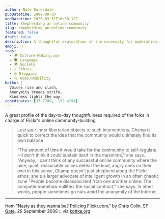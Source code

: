 ```yaml
---
author: Nate Barksdale
pubDatetime: 2008-09-30
modDatetime: 2025-03-31T16:30:12Z
title: Shepherding an online community
slug: shepherding-an-online-community
featured: false
draft: false
description: A thoughtful exploration of the necessity for moderation in online communities.
emoji: 🤝
tags:
  - 🌍 Culture-Making.com
  - 🗣️ Language
  - 🌍 Society
  - ⚖️ Ethics
  - 🌐 Blogging
  - 🔍 Accountability
haiku: |
  Voices rise and clash,  
  Anonymity breeds strife,  
  Kindness lights the way.
coordinates: [37.7749, -122.4194]
---
```


A great profile of the day-to-day thoughtfulness required of the folks in charge of Flickr's online community-building

> Lest your inner libertarian objects to such interventions, Champ is quick to correct the idea that the community would ultimately find its own balance
>
> "The amount of time it would take for the community to self-regulate—I don't think it could sustain itself in the meantime," she says. "Anyway, I can't think of any successful online community where the nice, quiet, reasonable voices defeat the loud, angry ones on their own
> In this sense, Champ doesn't just shepherd along the Flickr ethos; she's a larger advocate of intelligent growth in an often chaotic zone
> "People become disassociated from one another online. The computer somehow nullifies the social contract," she says. In other words, people sometimes go nuts amid the anonymity of the Internet

---

from "[Nasty as they wanna be? Policing Flickr.com](http://web.archive.org/web/20120301232802/http://www.sfgate.com:80/cgi-bin/article.cgi?f=/g/a/2008/09/29/onthejob.DTL)," by Chris Colin, [SF Gate](http://web.archive.org/web/20120301232802/http://www.sfgate.com:80/cgi-bin/article.cgi?f=/g/a/2008/09/29/onthejob.DTL), 29 September 2008 :: via [kottke.org](http://www.kottke.org/08/09/flickrcommunity)
